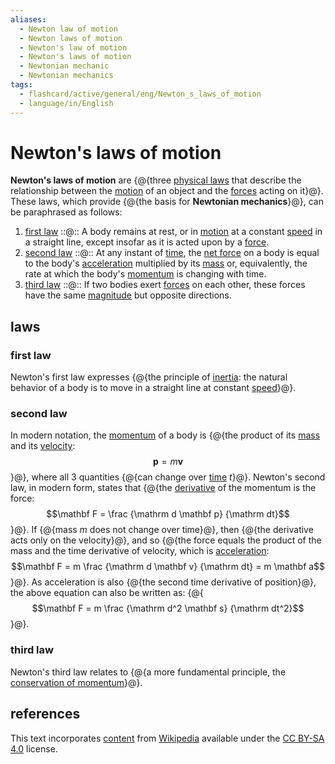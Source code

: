 ```yaml
---
aliases:
  - Newton law of motion
  - Newton laws of motion
  - Newton's law of motion
  - Newton's laws of motion
  - Newtonian mechanic
  - Newtonian mechanics
tags:
  - flashcard/active/general/eng/Newton_s_laws_of_motion
  - language/in/English
---
```


# Newton's laws of motion

__Newton's laws of motion__ are {@{three [physical laws](scientific%20law.md) that describe the relationship between the [motion](motion.md) of an object and the [forces](force.md) acting on it}@}. These laws, which provide {@{the basis for __Newtonian mechanics__}@}, can be paraphrased as follows: <!--SR:!2027-06-21,760,330!2028-03-03,1031,350-->

1. [first law](#first%20law) ::@:: A body remains at rest, or in [motion](motion.md) at a constant [speed](speed.md) in a straight line, except insofar as it is acted upon by a [force](force.md). <!--SR:!2027-01-02,685,330!2027-01-23,704,330-->
2. [second law](#second%20law) ::@:: At any instant of [time](time.md), the [net force](net%20force.md) on a body is equal to the body's [acceleration](acceleration.md) multiplied by its [mass](mass.md) or, equivalently, the rate at which the body's [momentum](momentum.md) is changing with time. <!--SR:!2026-07-07,531,310!2026-12-08,668,330-->
3. [third law](#third%20law.md) ::@:: If two bodies exert [forces](force.md) on each other, these forces have the same [magnitude](magnitude%20(mathematics).md) but opposite directions. <!--SR:!2026-10-15,627,330!2028-11-09,1225,350-->

## laws

### first law

Newton's first law expresses {@{the principle of [inertia](inertia.md): the natural behavior of a body is to move in a straight line at constant [speed](speed.md)}@}. <!--SR:!2028-10-18,1085,310-->

### second law

In modern notation, the [momentum](momentum.md) of a body is {@{the product of its [mass](mass.md) and its [velocity](velocity.md): $$\mathbf p = m \mathbf v$$}@}, where all 3 quantities {@{can change over [time](time.md) $t$}@}. Newton's second law, in modern form, states that {@{the [derivative](derivative.md) of the momentum is the force: $$\mathbf F = \frac {\mathrm d \mathbf p} {\mathrm dt}$$}@}. If {@{mass $m$ does not change over time}@}, then {@{the derivative acts only on the velocity}@}, and so {@{the force equals the product of the mass and the time derivative of velocity, which is [acceleration](acceleration.md): $$\mathbf F = m \frac {\mathrm d \mathbf v} {\mathrm dt} = m \mathbf a$$}@}. As acceleration is also {@{the second time derivative of position}@}, the above equation can also be written as: {@{$$\mathbf F = m \frac {\mathrm d^2 \mathbf s} {\mathrm dt^2}$$}@}. <!--SR:!2029-05-08,1366,350!2029-02-08,1297,350!2027-07-16,820,330!2028-11-12,1227,350!2027-06-10,808,330!2027-06-09,807,330!2028-10-31,1217,350!2028-04-03,1047,350-->

### third law

Newton's third law relates to {@{a more fundamental principle, the [conservation of momentum](momentum.md#conservation)}@}. <!--SR:!2026-10-03,619,330-->

## references

This text incorporates [content](https://en.wikipedia.org/wiki/Newton's_laws_of_motion) from [Wikipedia](Wikipedia.md) available under the [CC BY-SA 4.0](https://creativecommons.org/licenses/by-sa/4.0/) license.
